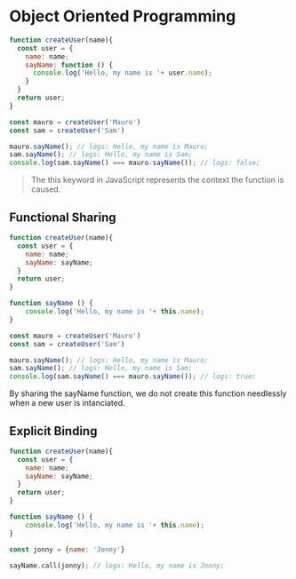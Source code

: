 # Object Oriented Programming

```js
function createUser(name){
  const user = {
    name: name;
    sayName: function () {
      console.log('Hello, my name is '+ user.name);
    }
  }
  return user;
}

const mauro = createUser('Mauro')
const sam = createUser('Sam')

mauro.sayName(); // logs: Hello, my name is Mauro;
sam.sayName(); // logs: Hello, my name is Sam;
console.log(sam.sayName() === mauro.sayName()); // logs: false;
```

> The this keyword in JavaScript represents the context the function is caused.

## Functional Sharing

```js
function createUser(name){
  const user = {
    name: name;
    sayName: sayName;
  }
  return user;
}

function sayName () {
    console.log('Hello, my name is '+ this.name);
}

const mauro = createUser('Mauro')
const sam = createUser('Sam')

mauro.sayName(); // logs: Hello, my name is Mauro;
sam.sayName(); // logs: Hello, my name is Sam;
console.log(sam.sayName() === mauro.sayName()); // logs: true;
```

By sharing the sayName function, we do not create this function needlessly when a new user is intanciated.

## Explicit Binding

```js
function createUser(name){
  const user = {
    name: name;
    sayName: sayName;
  }
  return user;
}

function sayName () {
    console.log('Hello, my name is '+ this.name);
}

const jonny = {name: 'Jonny'}

sayName.call(jonny); // logs: Hello, my name is Jonny;
```